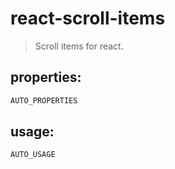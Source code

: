 # react-scroll-items
> Scroll items for react.


## properties:
```javascript
AUTO_PROPERTIES
```

## usage:
```jsx
AUTO_USAGE
```

